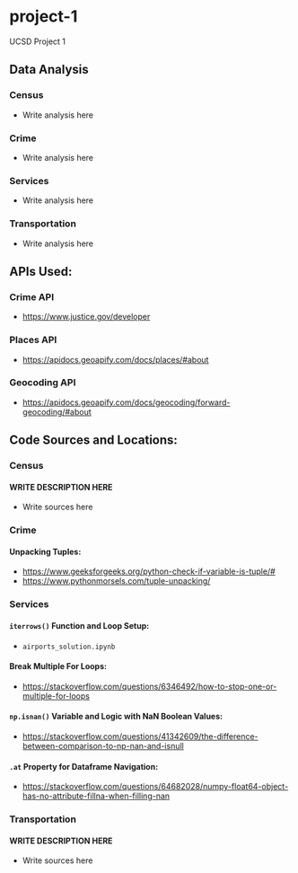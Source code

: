 # project-1
UCSD Project 1

## Data Analysis
### **Census**
- Write analysis here

### **Crime**
- Write analysis here

### **Services**
- Write analysis here

### **Transportation**
- Write analysis here

## APIs Used:
### Crime API
- https://www.justice.gov/developer
### Places API
- https://apidocs.geoapify.com/docs/places/#about
### Geocoding API
- https://apidocs.geoapify.com/docs/geocoding/forward-geocoding/#about

## Code Sources and Locations:
### **Census**
#### WRITE DESCRIPTION HERE
- Write sources here

### **Crime**
#### Unpacking Tuples: 
- https://www.geeksforgeeks.org/python-check-if-variable-is-tuple/#
- https://www.pythonmorsels.com/tuple-unpacking/

### **Services**
#### `iterrows()` Function and Loop Setup:
- `airports_solution.ipynb`
#### Break Multiple For Loops:
- https://stackoverflow.com/questions/6346492/how-to-stop-one-or-multiple-for-loops
#### `np.isnan()` Variable and Logic with NaN Boolean Values:
- https://stackoverflow.com/questions/41342609/the-difference-between-comparison-to-np-nan-and-isnull
#### `.at` Property for Dataframe Navigation:
- https://stackoverflow.com/questions/64682028/numpy-float64-object-has-no-attribute-fillna-when-filling-nan

### **Transportation**
#### WRITE DESCRIPTION HERE
- Write sources here
